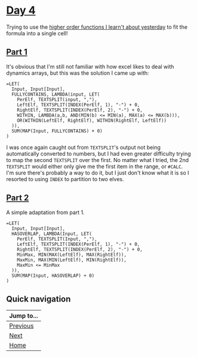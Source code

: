 # [Day 4](https://adventofcode.com/2022/day/4)

Trying to use the [higher order functions I learn't about yesterday](../day03/README.md#part-2) to fit the formula into a single cell!

## [Part 1](https://adventofcode.com/2022/day/4#part1)

It's obvious that I'm still not familiar with how excel likes to deal with dynamics arrays, but this was the solution I came up with:

```
=LET(
  Input, Input[Input],
  FULLYCONTAINS, LAMBDA(input, LET(
    PerElf, TEXTSPLIT(input, ","),
    LeftElf, TEXTSPLIT(INDEX(PerElf, 1), "-") + 0,
    RightElf, TEXTSPLIT(INDEX(PerElf, 2), "-") + 0,
    WITHIN, LAMBDA(a,b, AND(MIN(b) <= MIN(a), MAX(a) <= MAX(b))),
    OR(WITHIN(LeftElf, RightElf), WITHIN(RightElf, LeftElf))
  )),
  SUM(MAP(Input, FULLYCONTAINS) + 0)
)
```

I was once again caught out from `TEXTSPLIT`'s output not being automatically converted to numbers, but I had even greater difficulty trying to map the second `TEXTSPLIT` over the first. No matter what I tried, the 2nd `TEXTSPLIT` would either only give me the first item in the range, or `#CALC`.  
I'm sure there's probably a way to do it, but I just don't know what it is so I resorted to using `INDEX` to partition to two elves.

## [Part 2](https://adventofcode.com/2022/day/4#part2)

A simple adaptation from part 1.

```
=LET(
  Input, Input[Input],
  HASOVERLAP, LAMBDA(Input, LET(
    PerElf, TEXTSPLIT(Input, ","),
    LeftElf, TEXTSPLIT(INDEX(PerElf, 1), "-") + 0,
    RightElf, TEXTSPLIT(INDEX(PerElf, 2), "-") + 0,
    MinMax, MIN(MAX(LeftElf), MAX(RightElf)),
    MaxMin, MAX(MIN(LeftElf), MIN(RightElf)),
    MaxMin <= MinMax
  )),
  SUM(MAP(Input, HASOVERLAP) + 0)
)
```
## Quick navigation

| Jump to...                     |
| ------------------------------ |
| [Previous](../day03/README.md) |
| [Next](../day05/README.md)     |
| [Home](../README.md)           |
